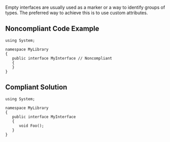 Empty interfaces are usually used as a marker or a way to identify groups of types. The preferred way to achieve this is to use custom attributes.
 
## Noncompliant Code Example

    using System;
    
    namespace MyLibrary
    {
       public interface MyInterface // Noncompliant
       {
       }
    }

## Compliant Solution

    using System;
    
    namespace MyLibrary
    {
       public interface MyInterface
       {
          void Foo();
       }
    }